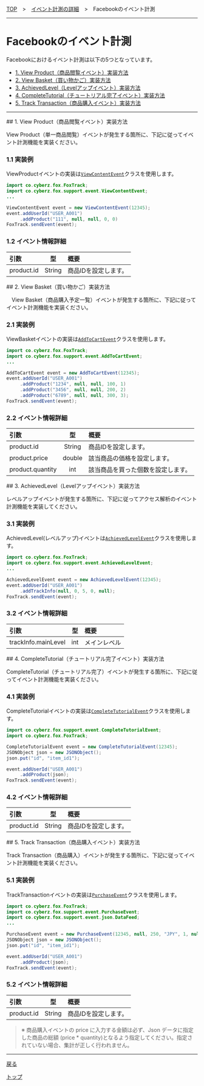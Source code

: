 [TOP](../../../README.md)　>　[イベント計測の詳細](../../README.md)　>　Facebookのイベント計測

---

# Facebookのイベント計測

Facebookにおけるイベント計測は以下の5つとなっています。

* [1. View Product（商品閲覧イベント）実装方法](#view_content)
* [2. View Basket（買い物かご）実装方法](#add_to_cart)
* [3. AchievedLevel（Levelアップイベント）実装方法](#ahieved_level)
* [4. CompleteTutorial（チュートリアル完了イベント）実装方法](#comp_tutorial)
* [5. Track Transaction（商品購入イベント）実装方法](#purchase)

---

<div id="view_content"></div>
## 1. View Product（商品閲覧イベント）実装方法

View Product（単一商品閲覧）イベントが発生する箇所に、下記に従ってイベント計測機能を実装ください。

### 1.1 実装例

ViewProductイベントの実装は[`ViewContentEvent`](/4.x/lang/ja/doc/sdk_api/extension/ViewContentEvent.md)クラスを使用します。

```java
import co.cyberz.fox.FoxTrack;
import co.cyberz.fox.support.event.ViewContentEvent;
...

ViewContentEvent event = new ViewContentEvent(12345);
event.addUserId("USER_A001")
     .addProduct("111", null, null, 0, 0)
FoxTrack.sendEvent(event);
```

### 1.2 イベント情報詳細

| 引数 | 型 | 概要 |
|:----------|:-----------:|:------------|
|product.id|String|商品IDを設定します。|


<div id="add_to_cart"></div>
## 2. View Basket（買い物かご）実装方法

　View Basket（商品購入予定一覧）イベントが発生する箇所に、下記に従ってイベント計測機能を実装ください。

### 2.1 実装例

ViewBasketイベントの実装は[`AddToCartEvent`](/4.x/lang/ja/doc/sdk_api/extension/AddToCartEvent.md)クラスを使用します。

```java
import co.cyberz.fox.FoxTrack;
import co.cyberz.fox.support.event.AddToCartEvent;
...

AddToCartEvent event = new AddToCartEvent(12345);
event.addUserId("USER_A001")
     .addProduct("1234", null, null, 100, 1)
     .addProduct("3456", null, null, 200, 2)
     .addProduct("6789", null, null, 300, 3);
FoxTrack.sendEvent(event);
```

### 2.2 イベント情報詳細

| 引数 | 型 | 概要 |
|:----------|:-----------:|:------------|
|product.id|String|商品IDを設定します。|
|product.price|double|該当商品の価格を設定します。|
|product.quantity|int|該当商品を買った個数を設定します。|

<div id="ahieved_level"></div>
## 3. AchievedLevel（Levelアップイベント）実装方法

レベルアップイベントが発生する箇所に、下記に従ってアクセス解析のイベント計測機能を実装してください。

### 3.1 実装例

AchievedLevel(レベルアップ)イベントは[`AchievedLevelEvent`](/4.x/lang/ja/doc/sdk_api/extension/AchievedLevelEvent.md)クラスを使用します。

```java
import co.cyberz.fox.FoxTrack;
import co.cyberz.fox.support.event.AchievedLevelEvent;
...

AchievedLevelEvent event = new AchievedLevelEvent(12345);
event.addUserId("USER_A001")
     .addTrackInfo(null, 0, 5, 0, null);
FoxTrack.sendEvent(event);
```

### 3.2 イベント情報詳細

| 引数 | 型 | 概要 |
|:---|:---:|:---|
|trackInfo.mainLevel|int|メインレベル|

<div id="comp_tutorial"></div>
## 4. CompleteTutorial（チュートリアル完了イベント）実装方法

CompleteTutorial（チュートリアル完了）イベントが発生する箇所に、下記に従ってイベント計測機能を実装ください。

### 4.1 実装例

CompleteTutorialイベントの実装は[`CompleteTutorialEvent`](/4.x/lang/ja/doc/sdk_api/extension/CompleteTutorialEvent.md)クラスを使用します。

```java
import co.cyberz.fox.support.event.CompleteTutorialEvent;
import co.cyberz.fox.FoxTrack;

CompleteTutorialEvent event = new CompleteTutorialEvent(12345);
JSONObject json = new JSONObject();
json.put("id", "item_id1");

event.addUserId("USER_A001")
     .addProduct(json);
FoxTrack.sendEvent(event);
```
### 4.2 イベント情報詳細

| 引数 | 型 | 概要 |
|:---|:---:|:---|
|product.id|String|商品IDを設定します。|

<div id="purchase"></div>
## 5. Track Transaction（商品購入イベント）実装方法

Track Transaction（商品購入）イベントが発生する箇所に、下記に従ってイベント計測機能を実装ください。

### 5.1 実装例

TrackTransactionイベントの実装は[`PurchaseEvent`](/4.x/lang/ja/doc/sdk_api/extension/PurchaseEvent.md)クラスを使用します。

```java
import co.cyberz.fox.FoxTrack;
import co.cyberz.fox.support.event.PurchaseEvent;
import co.cyberz.fox.support.event.json.DataFeed;
...

PurchaseEvent event = new PurchaseEvent(12345, null, 250, "JPY", 1, null);
JSONObject json = new JSONObject();
json.put("id", "item_id1");

event.addUserId("USER_A001")
     .addProduct(json);
FoxTrack.sendEvent(event);
```

### 5.2 イベント情報詳細

| 引数 | 型 | 概要 |
|:---|:---:|:---|
|product.id|String|商品IDを設定します。|

> ※ 商品購⼊イベントの price に⼊⼒する⾦額は必ず、Json データに指定した商品の総額 (price * quantity)となるよう指定してください。指定されていない場合、集計が正しく⾏われません。

---
[戻る](../../README.md#cooperation_medias)

[トップ](../../../README.md)
